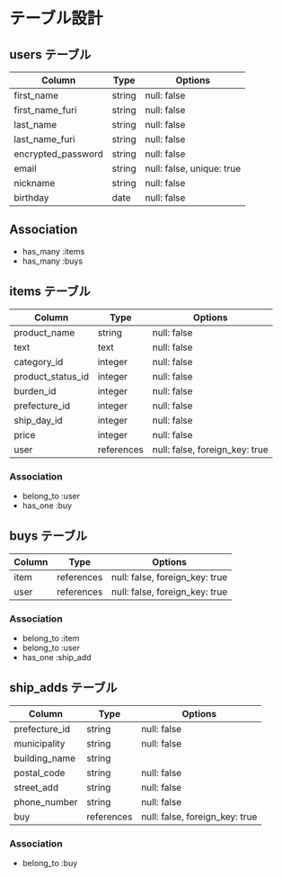  # テーブル設計

## users テーブル

| Column             | Type   | Options                   |
| ------------------ | ------ | ------------------------- |
| first_name         | string | null: false               |
| first_name_furi    | string | null: false               |
| last_name          | string | null: false               |
| last_name_furi     | string | null: false               |
| encrypted_password | string | null: false               |
| email              | string | null: false, unique: true |
| nickname           | string | null: false               |
| birthday           | date   | null: false               |

##  Association

- has_many :items
- has_many :buys

## items テーブル

| Column            | Type       | Options                        |
| ----------------  | ---------- | -----------------------------  |
| product_name      | string     | null: false                    |
| text              | text       | null: false                    |
| category_id       | integer    | null: false                    |
| product_status_id | integer    | null: false                    |
| burden_id         | integer    | null: false                    |
| prefecture_id     | integer    | null: false                    |
| ship_day_id       | integer    | null: false                    |
| price             | integer    | null: false                    |
| user              | references | null: false, foreign_key: true |

### Association

- belong_to :user
- has_one   :buy

## buys テーブル

| Column    | Type       | Options                        |
| --------- | ---------- | ------------------------------ |
| item      | references | null: false, foreign_key: true |
| user      | references | null: false, foreign_key: true |

### Association
- belong_to :item
- belong_to :user
- has_one   :ship_add

## ship_adds テーブル

| Column       | Type       | Options                        |
| ------------ | ---------- | ------------------------------ |
| prefecture_id| string     | null: false                    |
| municipality | string     | null: false                    |
| building_name| string     |                    |
| postal_code  | string     | null: false                    |
| street_add   | string     | null: false                    |
| phone_number | string     | null: false                    |
| buy          | references | null: false, foreign_key: true |
### Association

- belong_to :buy
